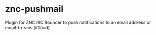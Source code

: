 # znc-pushmail
Plugin for ZNC IRC Bouncer to push notifications to an email address or email-to-sms (iCloud).
